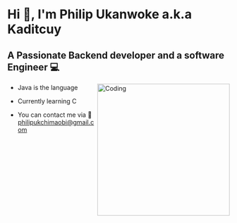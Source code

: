 # Hi 👋, I'm Philip Ukanwoke a.k.a Kaditcuy
## A Passionate Backend developer and a software Engineer 💻

<img align="right" alt="Coding" width="300" src="https://user-images.githubusercontent.com/100276450/179911996-cc4055ec-bf41-442e-980b-7f9457f74fdd.gif">

* Java is the language

* Currently learning C 

* You can contact me via 📧philipukchimaobi@gmail.com

